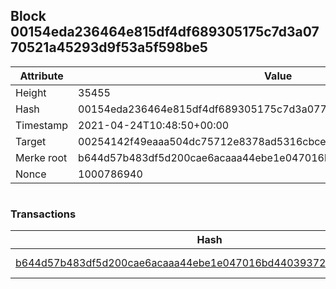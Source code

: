 ## Block 00154eda236464e815df4df689305175c7d3a0770521a45293d9f53a5f598be5

Attribute | Value
--- | ---
Height | 35455
Hash | 00154eda236464e815df4df689305175c7d3a0770521a45293d9f53a5f598be5
Timestamp | 2021-04-24T10:48:50+00:00
Target | 00254142f49eaaa504dc75712e8378ad5316cbcead634704b3734b6271167cc4
Merke root | b644d57b483df5d200cae6acaaa44ebe1e047016bd44039372dbfe6f8fc7a4a0
Nonce | 1000786940

```

```

### Transactions

Hash | Amount
--- | ---
[b644d57b483df5d200cae6acaaa44ebe1e047016bd44039372dbfe6f8fc7a4a0](b644d57b483df5d200cae6acaaa44ebe1e047016bd44039372dbfe6f8fc7a4a0.md) | 10.00000000 SKEPTI 
